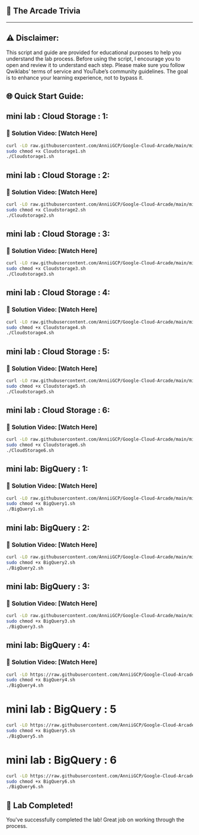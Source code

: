 

## 🚀 The Arcade Trivia 


---

## ⚠️ **Disclaimer:**
This script and guide are provided for educational purposes to help you understand the lab process. Before using the script, I encourage you to open and review it to understand each step. Please make sure you follow Qwiklabs' terms of service and YouTube’s community guidelines. The goal is to enhance your learning experience, not to bypass it.


## 🌐 **Quick Start Guide:**

## **mini lab : Cloud Storage : 1:**
### 🔗 **Solution Video:** [Watch Here]



```bash
curl -LO raw.githubusercontent.com/AnniiGCP/Google-Cloud-Arcade/main/mini%20lab/Cloudstorage1.sh
sudo chmod +x Cloudstorage1.sh
./Cloudstorage1.sh
```

## **mini lab : Cloud Storage : 2:**
### 🔗 **Solution Video:** [Watch Here]



```bash
curl -LO raw.githubusercontent.com/AnniiGCP/Google-Cloud-Arcade/main/mini%20lab/Cloudstorage2.sh
sudo chmod +x Cloudstorage2.sh
./Cloudstorage2.sh
```

## **mini lab : Cloud Storage : 3:**
### 🔗 **Solution Video:** [Watch Here]



```bash
curl -LO raw.githubusercontent.com/AnniiGCP/Google-Cloud-Arcade/main/mini%20lab/Cloudstorage3.sh
sudo chmod +x Cloudstorage3.sh
./Cloudstorage3.sh
```


## **mini lab : Cloud Storage : 4:**
### 🔗 **Solution Video:** [Watch Here]



```bash
curl -LO raw.githubusercontent.com/AnniiGCP/Google-Cloud-Arcade/main/mini%20lab/Cloudstorage4.sh
sudo chmod +x Cloudstorage4.sh
./Cloudstorage4.sh
```

## **mini lab : Cloud Storage : 5:**
### 🔗 **Solution Video:** [Watch Here]



```bash
curl -LO raw.githubusercontent.com/AnniiGCP/Google-Cloud-Arcade/main/mini%20lab/Cloudstorage5.sh
sudo chmod +x Cloudstorage5.sh
./Cloudstorage5.sh
```

## **mini lab : Cloud Storage : 6:**
### 🔗 **Solution Video:** [Watch Here]



```bash
curl -LO raw.githubusercontent.com/AnniiGCP/Google-Cloud-Arcade/main/mini%20lab/Cloudstorage6.sh
sudo chmod +x Cloudstorage6.sh
./CloudStorage6.sh
```

## **mini lab: BigQuery : 1:**
### 🔗 **Solution Video:** [Watch Here]



```bash
curl -LO raw.githubusercontent.com/AnniiGCP/Google-Cloud-Arcade/main/mini%20lab/BigQuery1.sh
sudo chmod +x BigQuery1.sh
./BigQuery1.sh
```

## **mini lab: BigQuery : 2:**
### 🔗 **Solution Video:** [Watch Here]



```bash
curl -LO raw.githubusercontent.com/AnniiGCP/Google-Cloud-Arcade/main/mini%20lab/BigQuery2.sh
sudo chmod +x BigQuery2.sh
./BigQuery2.sh
```

## **mini lab: BigQuery : 3:**
### 🔗 **Solution Video:** [Watch Here]



```bash
curl -LO raw.githubusercontent.com/AnniiGCP/Google-Cloud-Arcade/main/mini%20lab/BigQuery3.sh
sudo chmod +x BigQuery3.sh
./BigQuery3.sh
```

## **mini lab: BigQuery : 4:**
### 🔗 **Solution Video:** [Watch Here]



```bash
curl -LO https://raw.githubusercontent.com/AnniiGCP/Google-Cloud-Arcade/main/mini%20lab/BigQuery4.sh
sudo chmod +x BigQuery4.sh
./BigQuery4.sh
```

# mini lab : BigQuery : 5
```bash
curl -LO https://raw.githubusercontent.com/AnniiGCP/Google-Cloud-Arcade/main/mini%20lab%20BigQuery%205/BigQuery5.sh
sudo chmod +x BigQuery5.sh
./BigQuery5.sh
```

# mini lab : BigQuery : 6

```bash
curl -LO https://raw.githubusercontent.com/AnniiGCP/Google-Cloud-Arcade/main/mini%20lab%20BigQuery%206/BigQuery6.sh
sudo chmod +x BigQuery6.sh
./BigQuery6.sh
```

## 🎉 **Lab Completed!**

You've successfully completed the lab! Great job on working through the process.

